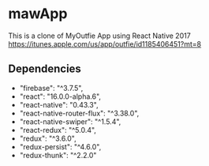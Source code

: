 # mawApp
This is a clone of MyOutfie App using React Native 2017
https://itunes.apple.com/us/app/outfie/id1185406451?mt=8

## Dependencies

  - "firebase": "^3.7.5",
  - "react": "16.0.0-alpha.6",
  - "react-native": "0.43.3",
  - "react-native-router-flux": "^3.38.0",
  - "react-native-swiper": "^1.5.4",
  - "react-redux": "^5.0.4",
  - "redux": "^3.6.0",
  - "redux-persist": "^4.6.0",
  - "redux-thunk": "^2.2.0"
